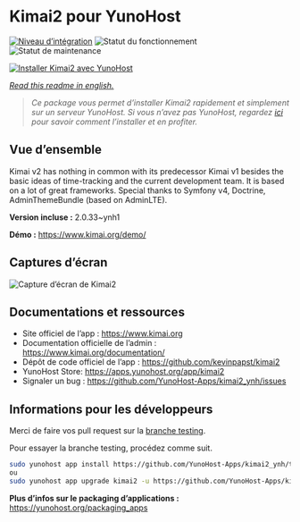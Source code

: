 <!--
N.B.: This README was automatically generated by https://github.com/YunoHost/apps/tree/master/tools/README-generator
It shall NOT be edited by hand.
-->

# Kimai2 pour YunoHost

[![Niveau d’intégration](https://dash.yunohost.org/integration/kimai2.svg)](https://dash.yunohost.org/appci/app/kimai2) ![Statut du fonctionnement](https://ci-apps.yunohost.org/ci/badges/kimai2.status.svg) ![Statut de maintenance](https://ci-apps.yunohost.org/ci/badges/kimai2.maintain.svg)

[![Installer Kimai2 avec YunoHost](https://install-app.yunohost.org/install-with-yunohost.svg)](https://install-app.yunohost.org/?app=kimai2)

*[Read this readme in english.](./README.md)*

> *Ce package vous permet d’installer Kimai2 rapidement et simplement sur un serveur YunoHost.
Si vous n’avez pas YunoHost, regardez [ici](https://yunohost.org/#/install) pour savoir comment l’installer et en profiter.*

## Vue d’ensemble

Kimai v2 has nothing in common with its predecessor Kimai v1 besides the basic ideas of time-tracking and the current development team. It is based on a lot of great frameworks. Special thanks to Symfony v4, Doctrine, AdminThemeBundle (based on AdminLTE).


**Version incluse :** 2.0.33~ynh1

**Démo :** https://www.kimai.org/demo/

## Captures d’écran

![Capture d’écran de Kimai2](./doc/screenshots/screenshot1.png)

## Documentations et ressources

* Site officiel de l’app : <https://www.kimai.org>
* Documentation officielle de l’admin : <https://www.kimai.org/documentation/>
* Dépôt de code officiel de l’app : <https://github.com/kevinpapst/kimai2>
* YunoHost Store: <https://apps.yunohost.org/app/kimai2>
* Signaler un bug : <https://github.com/YunoHost-Apps/kimai2_ynh/issues>

## Informations pour les développeurs

Merci de faire vos pull request sur la [branche testing](https://github.com/YunoHost-Apps/kimai2_ynh/tree/testing).

Pour essayer la branche testing, procédez comme suit.

``` bash
sudo yunohost app install https://github.com/YunoHost-Apps/kimai2_ynh/tree/testing --debug
ou
sudo yunohost app upgrade kimai2 -u https://github.com/YunoHost-Apps/kimai2_ynh/tree/testing --debug
```

**Plus d’infos sur le packaging d’applications :** <https://yunohost.org/packaging_apps>